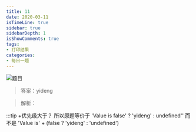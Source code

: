 ```yaml
---
title: 11
date: 2020-03-11
isTimeLine: true
sidebar: true
sidebarDepth: 1
isShowComments: true
tags:
- 打印结果
categories:
- 每日一题
---
```


![题目](/my-vue-press-blog/img/accu/2020-03-11-timu.jpeg)

> 答案：yideng

> 解析：

:::tip
+优先级大于？
所以原题等价于 'Value is false' ? 'yideng' : undefined'' 而不是 'Value is' + (false ? 'yideng' : 'undefined')